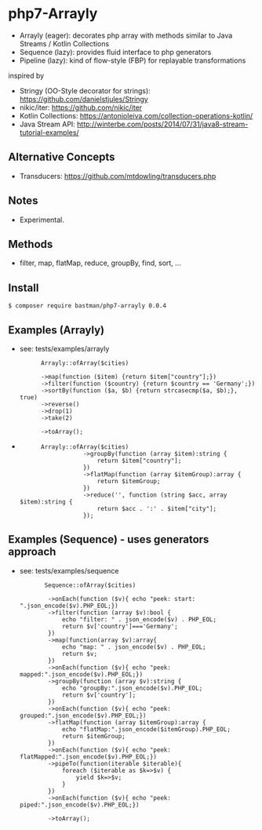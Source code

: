 # php7-Arrayly
- Arrayly (eager): decorates php array with methods similar to Java Streams / Kotlin Collections
- Sequence (lazy): provides fluid interface to php generators
- Pipeline (lazy): kind of flow-style (FBP) for replayable transformations


inspired by 
- Stringy (OO-Style decorator for strings): https://github.com/danielstjules/Stringy
- nikic/iter: https://github.com/nikic/iter
- Kotlin Collections: https://antonioleiva.com/collection-operations-kotlin/
- Java Stream API: http://winterbe.com/posts/2014/07/31/java8-stream-tutorial-examples/

## Alternative Concepts
- Transducers: https://github.com/mtdowling/transducers.php

## Notes
- Experimental.

## Methods
 - filter, map, flatMap, reduce, groupBy, find, sort, ...
 
## Install
    $ composer require bastman/php7-arrayly 0.0.4

## Examples (Arrayly)
- see: tests/examples/arrayly

            Arrayly::ofArray($cities)
            
            ->map(function ($item) {return $item["country"];})
            ->filter(function ($country) {return $country == 'Germany';})
            ->sortBy(function ($a, $b) {return strcasecmp($a, $b);}, true)
            ->reverse()
            ->drop(1)
            ->take(2)
            
            ->toArray();
-             
            Arrayly::ofArray($cities)
                        ->groupBy(function (array $item):string {
                            return $item["country"];
                        })
                        ->flatMap(function (array $itemGroup):array {
                            return $itemGroup;
                        })
                        ->reduce('', function (string $acc, array $item):string {
                            return $acc . ':' . $item["city"];
                        });
                        
## Examples (Sequence)  - uses generators approach           
- see: tests/examples/sequence

             Sequence::ofArray($cities)
             
              ->onEach(function ($v){ echo "peek: start: ".json_encode($v).PHP_EOL;})
              ->filter(function (array $v):bool {
                  echo "filter: " . json_encode($v) . PHP_EOL;
                  return $v['country']==='Germany';
              })
              ->map(function(array $v):array{
                  echo "map: " . json_encode($v) . PHP_EOL;
                  return $v;
              })
              ->onEach(function ($v){ echo "peek: mapped:".json_encode($v).PHP_EOL;})
              ->groupBy(function (array $v):string {
                  echo "groupBy:".json_encode($v).PHP_EOL;
                  return $v['country'];
              })
              ->onEach(function ($v){ echo "peek: grouped:".json_encode($v).PHP_EOL;})
              ->flatMap(function (array $itemGroup):array {
                  echo "flatMap:".json_encode($itemGroup).PHP_EOL;
                  return $itemGroup;
              })
              ->onEach(function ($v){ echo "peek: flatMapped:".json_encode($v).PHP_EOL;})
              ->pipeTo(function(iterable $iterable){
                  foreach ($iterable as $k=>$v) {
                      yield $k=>$v;
                  }
              })
              ->onEach(function ($v){ echo "peek: piped:".json_encode($v).PHP_EOL;})
  
              ->toArray();